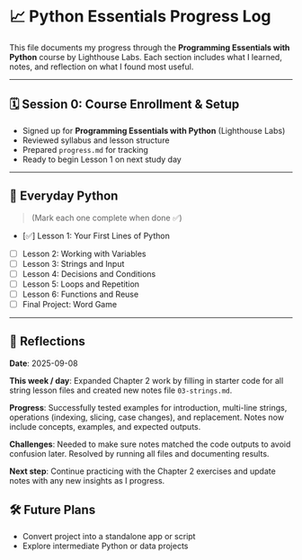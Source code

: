 # 📈 Python Essentials Progress Log

This file documents my progress through the **Programming Essentials with Python** course by Lighthouse Labs. Each section includes what I learned, notes, and reflection on what I found most useful.

---

## 🗓 Session 0: Course Enrollment & Setup
- Signed up for **Programming Essentials with Python** (Lighthouse Labs)
- Reviewed syllabus and lesson structure
- Prepared `progress.md` for tracking
- Ready to begin Lesson 1 on next study day


---

## 📆 Everyday Python
> (Mark each one complete when done ✅)

- [✅] Lesson 1: Your First Lines of Python  
- [ ] Lesson 2: Working with Variables  
- [ ] Lesson 3: Strings and Input  
- [ ] Lesson 4: Decisions and Conditions  
- [ ] Lesson 5: Loops and Repetition  
- [ ] Lesson 6: Functions and Reuse  
- [ ] Final Project: Word Game

---


## 🌸 Reflections
**Date**: 2025-09-08

**This week / day**: Expanded Chapter 2 work by filling in starter code for 
all string lesson files and created new notes file `03-strings.md`.

**Progress**: Successfully tested examples for introduction, multi-line strings, 
operations (indexing, slicing, case changes), and replacement. Notes now include 
concepts, examples, and expected outputs.

**Challenges**: Needed to make sure notes matched the code outputs 
to avoid confusion later. Resolved by running all files and documenting results.

**Next step**: Continue practicing with the Chapter 2 exercises and update notes 
with any new insights as I progress.

 


## 🛠 Future Plans
- Convert project into a standalone app or script
- Explore intermediate Python or data projects

